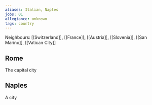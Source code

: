 ```yaml
---
aliases: Italian, Naples
jobs: 01
allegiance: unknown
tags: country
---
```


Neighbours: [[Switzerland]], [[France]], [[Austria]], [[Slovenia]], [[San Marino]], [[Vatican City]]

## Rome
The capital city
## Naples
A city